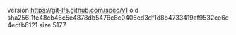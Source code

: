 version https://git-lfs.github.com/spec/v1
oid sha256:1fe48cb46c5e4878db5476c8c0406ed3df1d8b4733419af9532ce6e4edfb6121
size 5177
